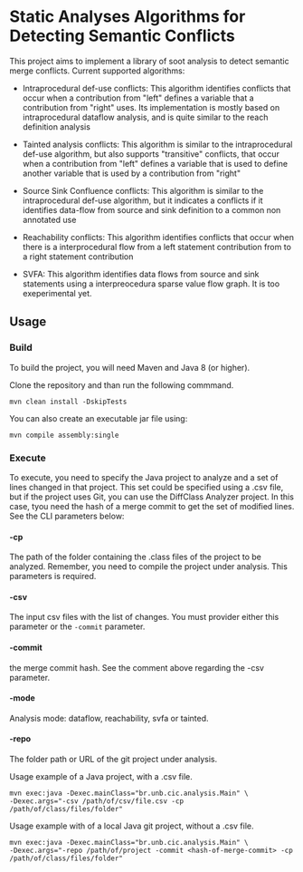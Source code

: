# Static Analyses Algorithms for Detecting Semantic Conflicts

This project aims to implement a library of soot analysis to detect semantic merge conflicts.
Current supported algorithms:

   * Intraprocedural def-use conflicts: This algorithm identifies conflicts
       that occur when a contribution from "left" defines a variable
           that a contribution from "right" uses. Its implementation is mostly based on
	       intraprocedural dataflow analysis, and is quite similar to the
	           reach definition analysis
		   
   * Tainted analysis conflicts: This algorithm is similar to the intraprocedural def-use algorithm, but also supports "transitive" conflicts, that occur when a contribution from "left" defines a variable that is used to define another variable that is used by a contribution from "right" 

   * Source Sink Confluence conflicts: This algorithm is similar to the intraprocedural def-use algorithm, but it indicates a conflicts if it identifies data-flow from 
    source and sink definition to a common non annotated use

   * Reachability conflicts: This algorithm identifies conflicts that occur
      when there is a interprocedural flow from a left statement contribution from
         to a right statement contribution

   * SVFA: This algorithm identifies data flows from source and sink statements
      using a interpreocedura sparse value flow graph. It is too exeperimental yet.

## Usage

### Build

To build the project, you will need Maven and Java 8 (or higher).

Clone the repository and than run the following commmand. 

```SHELL
mvn clean install -DskipTests
```

You can also create an executable jar file using:

```SHELL
mvn compile assembly:single
```
### Execute

To execute, you need to specify the Java project to analyze and a set of lines changed in that project.
This set could be specified using a .csv file, but if the project uses Git, you can use the DiffClass Analyzer project.
In this case, tyou need the hash of a merge commit to get the set of modified lines. See the CLI parameters below:


#### -cp
The path of the folder containing the .class files of the project to be analyzed.
Remember, you need to compile the project under analysis. This parameters is required.

#### -csv
The input csv files with the list of changes. You must provider either this parameter or the ```-commit``` parameter.

#### -commit
the merge commit hash. See the comment above regarding the -csv parameter.

#### -mode
Analysis mode: dataflow, reachability, svfa or tainted.

#### -repo
The folder path or URL of the git project under analysis.

Usage example of a Java project, with a .csv file.

```SHELL
mvn exec:java -Dexec.mainClass="br.unb.cic.analysis.Main" \
-Dexec.args="-csv /path/of/csv/file.csv -cp /path/of/class/files/folder"
```

Usage example with of a local Java git project, without a .csv file.

```SHELL
mvn exec:java -Dexec.mainClass="br.unb.cic.analysis.Main" \
-Dexec.args="-repo /path/of/project -commit <hash-of-merge-commit> -cp /path/of/class/files/folder"
```

